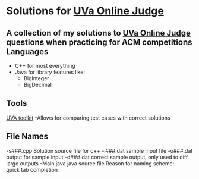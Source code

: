 Solutions for [UVa Online Judge](http://uva.onlinejudge.org)
===
A collection of my solutions to [UVa Online Judge](http://uva.onlinejudge.org) questions when practicing for ACM competitions
Languages
---
- C++ for most everything
- Java for library features like:
  - BigInteger
  - BigDecimal

Tools
---
[UVA toolkit](http://uvatoolkit.com/problemssolve.php)
  -Allows for comparing test cases with correct solutions

File Names
---
  -s###.cpp Solution source file for c++
  -i###.dat sample input file
  -o###.dat output for sample input
  -d###.dat correct sample output, only used to diff large outputs
  -Main.java java source file
Reason for naming scheme:  
  quick tab completion
